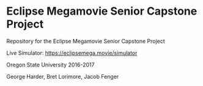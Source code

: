 # Eclipse Megamovie Senior Capstone Project

Repository for the Eclipse Megamovie Senior Capstone Project

Live Simulator: https://eclipsemega.movie/simulator

Oregon State University 2016-2017

George Harder, Bret Lorimore, Jacob Fenger
